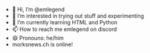 - 👋 Hi, I’m @emlegend
- 👀 I’m interested in trying out stuff and experimenting
- 🌱 I’m currently learning HTML and Python
- 📫 How to reach me emlegend on discord
- 😄 Pronouns: he/him
- morksnews.ch is online!
<!---
emlegend/emlegend is a ✨ special ✨ repository because its `README.md` (this file) appears on your GitHub profile.
You can click the Preview link to take a look at your changes.
--->
